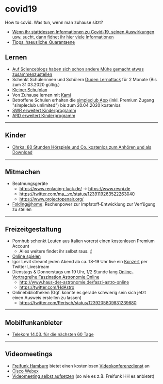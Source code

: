 # covid19
How to covid. Was tun, wenn man zuhause sitzt?

* [Wenn ihr stattdessen Informationen zu Covid-19, seinen Auswirkungen usw. sucht, dann fidnet ihr hier viele Informationen](https://github.com/cwoomi/cert-covid19)
* [Tipps_haeusliche_Quarantaene](https://www.bbk.bund.de/SharedDocs/Downloads/BBK/DE/Publikationen/Broschueren_Flyer/Tipps_%20haeusliche_Quarantaene.pdf?__blob=publicationFile)

## Lernen
* [Auf Scienceblogs haben sich schon andere Mühe gemacht etwas zusammenzustellen](http://scienceblogs.de/meertext/2020/03/16/corona-homeschooling-link-sammlung-und-ideen-fuer-unterrichtsersatz-zu-hause/)
* Schenkt Schülerinnen und Schülern [Duden Lernattack](https://learnattack.de/corona) für 2 Monate (Bis zum 31.03.2020 gültig.)
* [Kleiner Schulplan](https://twitter.com/hessophanes_/status/1239099719441428480)
* Von Zuhause lernen mit [Kami](https://blog.kamiapp.com/remote-learning-with-kami-during-school-shutdowns/)
* Betroffene Schulen erhalten die [simpleclub App](https://support.simpleclub.com/de/articles/3793519-schulschliessung-wegen-corona-virus) (inkl. Premium Zugang "simpleclub unlimited") bis zum 20.04.2020 kostenlos
* [SWR erweitert Kinderprogramm](https://www.presseportal.de/pm/7169/4547135)
* [ARD erweitert Kinderprogramm](https://www.tagesschau.de/inland/corona-kinderprogramm-101.html)

----

## Kinder
* [Ohrka: 80 Stunden Hörspiele und Co. kostenlos zum Anhören und als Download](https://www.ohrka.de/)

----

## Mitmachen
* Beatmungsgeräte
  * https://www.replacing-luck.de/ -> https://www.respi.de
  * https://twitter.com/ma__vo/status/1239119263522263040
  * https://www.projectopenair.org/
* [Folding@home](https://foldingathome.org/2020/02/27/foldinghome-takes-up-the-fight-against-covid-19-2019-ncov/): Rechenpower zur Impfstoff-Entwicklung zur Verfügung zu stellen

----

## Freizeitgestaltung
* Pornhub schenkt Leuten aus Italien vorerst einen kostenlosen Premium Account
  * Alles weitere findet ihr selbst raus. ;)
* [Online spielen](https://twitter.com/JackPackTV/status/1239199850924781568)
* Igor Levit streamt jeden Abend ab ca. 18-19 Uhr live ein [Konzert](https://twitter.com/igorpianist) per Twitter Livestream
* Dienstags & Donnerstags um 19 Uhr, 1/2 Stunde lang [Online-Vortragreihe Faszination Astronomie Online](https://www.youtube.com/watch?v=ztvg7jjSBrI)
  * http://www.haus-der-astronomie.de/faszi-astro-online
  * https://twitter.com/HdAstro
* Onlinebibliotheken (Ggf. könnte es gerade schwierig sein sich jetzt einen Ausweis erstellen zu lassen)
  * https://twitter.com/Pertsch/status/1239205809831239680
  
----

## Mobilfunkanbieter
* [Telekom 14.03. für die nächsten 60 Tage](https://www.t-mobile.com/news/t-mobile-update-on-covid-19-response)

----

## Videomeetings
* [Freifunk Hamburg](https://twitter.com/FreifunkHH) bietet einen kostenlosen [Videokonferenzdienst](https://jitsi.hamburg.freifunk.net/) an
* [Cisco Webex](https://help.webex.com/de-de/n80v1rcb/Cisco-Webex-Available-Free-in-These-Countries-COVID-19-Response)
* [Videomeeting selbst aufsetzen](https://jalogisch.de/2020/make-videochat-available-installation-of-jitsi-on-debian/) (so wie es z.B. Freifunk HH es anbietet)
